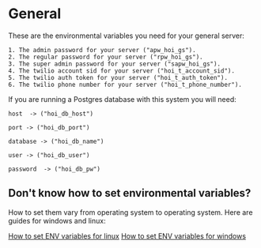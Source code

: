 # General
 These are the environmental variables you need for your general server:
 
 

    1. The admin password for your server ("apw_hoi_gs").
    2. The regular password for your server ("rpw_hoi_gs").
    3. The super admin password for your server ("sapw_hoi_gs").
    4. The twilio account sid for your server ("hoi_t_account_sid").
    5. The twilio auth token for your server ("hoi_t_auth_token").
    6. The twilio phone number for your server ("hoi_t_phone_number").

If you are running a Postgres database with this system you will need:


    host  -> ("hoi_db_host")
    
    port -> ("hoi_db_port")
    
    database -> ("hoi_db_name")
    
    user -> ("hoi_db_user")     
    
    password  -> ("hoi_db_pw")

## Don't know how to set environmental variables?
How to set them vary from operating system to operating system. Here are guides for windows and linux:

[How to set ENV variables for linux](https://www.serverlab.ca/tutorials/linux/administration-linux/how-to-set-environment-variables-in-linux/)
[How to set ENV variables for windows](https://phoenixnap.com/kb/windows-set-environment-variable)
